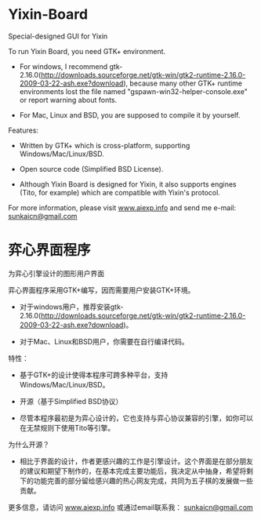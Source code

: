 Yixin-Board
===========

Special-designed GUI for Yixin

To run Yixin Board, you need GTK+ environment.
  
  * For windows, I recommend gtk-2.16.0(http://downloads.sourceforge.net/gtk-win/gtk2-runtime-2.16.0-2009-03-22-ash.exe?download), because many other GTK+ runtime environments lost the file named "gspawn-win32-helper-console.exe" or report warning about fonts.
  
  * For Mac, Linux and BSD, you are supposed to compile it by yourself.
  
Features:
  
  * Written by GTK+ which is cross-platform, supporting Windows/Mac/Linux/BSD.
    
  * Open source code (Simplified BSD License).
  
  * Although Yixin Board is designed for Yixin, it also supports engines (Tito, for example) which are compatible with Yixin's protocol.

For more information, please visit www.aiexp.info and send me e-mail: sunkaicn@gmail.com

弈心界面程序
============

为弈心引擎设计的图形用户界面

弈心界面程序采用GTK+编写，因而需要用户安装GTK+环境。

  * 对于windows用户，推荐安装gtk-2.16.0(http://downloads.sourceforge.net/gtk-win/gtk2-runtime-2.16.0-2009-03-22-ash.exe?download)。
  
  * 对于Mac、Linux和BSD用户，你需要在自行编译代码。

特性：

  * 基于GTK+的设计使得本程序可跨多种平台，支持Windows/Mac/Linux/BSD。
  
  * 开源（基于Simplified BSD协议）
  
  * 尽管本程序最初是为弈心设计的，它也支持与弈心协议兼容的引擎，如你可以在无禁规则下使用Tito等引擎。

为什么开源？

  * 相比于界面的设计，作者更感兴趣的工作是引擎设计。这个界面是在部分朋友的建议和期望下制作的，在基本完成主要功能后，我决定从中抽身，希望将剩下的功能完善的部分留给感兴趣的热心网友完成，共同为五子棋的发展做一些贡献。

更多信息，请访问 www.aiexp.info 或通过email联系我： sunkaicn@gmail.com
